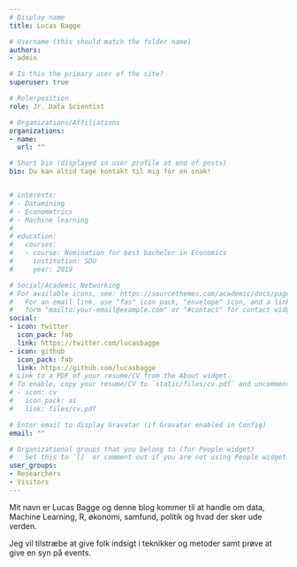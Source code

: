 ```yaml
---
# Display name
title: Lucas Bagge

# Username (this should match the folder name)
authors:
- admin

# Is this the primary user of the site?
superuser: true

# Role/position
role: Jr. Data Scientist

# Organizations/Affiliations
organizations:
- name: 
  url: ""

# Short bio (displayed in user profile at end of posts)
bio: Du kan altid tage kontakt til mig for en snak!


# interests:
# - Datamining
# - Econometrics
# - Machine learning
# 
# education:
#   courses:
#   - course: Nomination for best bachelor in Economics
#     institution: SDU
#     year: 2019

# Social/Academic Networking
# For available icons, see: https://sourcethemes.com/academic/docs/page-builder/#icons
#   For an email link, use "fas" icon pack, "envelope" icon, and a link in the
#   form "mailto:your-email@example.com" or "#contact" for contact widget.
social:
- icon: twitter
  icon_pack: fab
  link: https://twitter.com/lucasbagge
- icon: github
  icon_pack: fab
  link: https://github.com/lucasbagge
# Link to a PDF of your resume/CV from the About widget.
# To enable, copy your resume/CV to `static/files/cv.pdf` and uncomment the lines below.
# - icon: cv
#   icon_pack: ai
#   link: files/cv.pdf

# Enter email to display Gravatar (if Gravatar enabled in Config)
email: ""

# Organizational groups that you belong to (for People widget)
#   Set this to `[]` or comment out if you are not using People widget.
user_groups:
- Researchers
- Visitors
---
```


Mit navn er Lucas Bagge og denne blog kommer til at handle om data, Machine Learning, R, økonomi, samfund, politik og hvad der sker ude verden.

Jeg vil tilstræbe at give folk indsigt i teknikker og metoder samt prøve at give
en syn på events.
